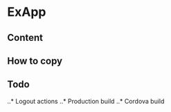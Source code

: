 # ExApp

## Content

## How to copy

## Todo
..* Logout actions
..* Production build
..* Cordova build